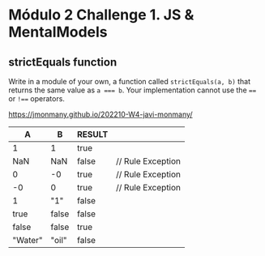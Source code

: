 # Módulo 2 Challenge 1. JS & MentalModels

## strictEquals function

Write in a module of your own, a function called `strictEquals(a, b)` that returns the same value as `a === b`. Your implementation cannot use the `==` or `!==` operators.

https://jmonmany.github.io/202210-W4-javi-monmany/

| A       | B     | RESULT |                   |
| ------- | ----- | ------ | ----------------- |
| 1       | 1     | true   |                   |
| NaN     | NaN   | false  | // Rule Exception |
| 0       | -0    | true   | // Rule Exception |
| -0      | 0     | true   | // Rule Exception |
| 1       | "1"   | false  |                   |
| true    | false | false  |                   |
| false   | false | true   |                   |
| "Water" | "oil" | false  |
